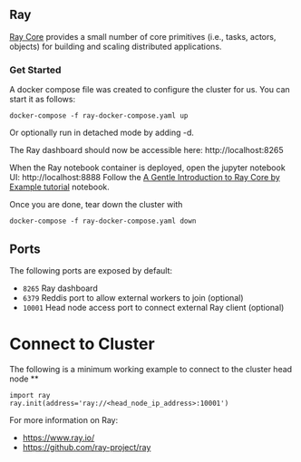 ## Ray
[Ray Core](https://docs.ray.io/en/latest/ray-core/walkthrough.html) provides a small number of core primitives (i.e., tasks, actors, objects) for building and scaling distributed applications.

### Get Started
A docker compose file was created to configure the cluster for us. You can start it as follows:
```
docker-compose -f ray-docker-compose.yaml up
```
Or optionally run in detached mode by adding -d.

The Ray dashboard should now be accessible here: http://localhost:8265

When the Ray notebook container is deployed, open the jupyter notebook UI: http://localhost:8888 
Follow the [A Gentle Introduction to Ray Core by Example tutorial](notebooks/ray.ipynb) notebook.

Once you are done, tear down the cluster with
```
docker-compose -f ray-docker-compose.yaml down
```

## Ports
The following ports are exposed by default:
* ```8265```    Ray dashboard
* ```6379```    Reddis port to allow external workers to join (optional)
* ```10001```   Head node access port to connect external Ray client (optional)

# Connect to Cluster
The following is a minimum working example to connect to the cluster head node **
```
import ray
ray.init(address='ray://<head_node_ip_address>:10001')
```

For more information on Ray:
* https://www.ray.io/
* https://github.com/ray-project/ray

